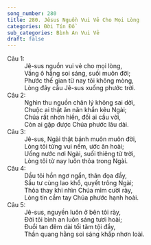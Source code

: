 ```yaml
---
song_number: 280
title: 280. Jêsus Nguồn Vui Vẻ Cho Mọi Lòng
categories: Đời Tín Đồ
sub_categories: Bình An Vui Vẻ
draft: false
---
```

<dl><dt>Câu 1:</dt><dd data-verse="1">Jê-sus nguồn vui vẻ cho mọi lòng, <br/>Vầng ô hằng soi sáng, suối muôn đời; <br/>Phước thế gian từ nay tôi không mòng, <br/>Lòng đây cầu Jê-sus xuống phước trời. </dd><dt>Câu 2:</dt><dd data-verse="2">Nghìn thu nguồn chân lý không sai dời, <br/>Chuộc ai thật ăn năn khẩn kêu Ngài; <br/>Chúa rất nhơn hiền, đối ai cầu vời, <br/>Còn ai gặp được Chúa phước lâu dài. </dd><dt>Câu 3:</dt><dd data-verse="3">Jê-sus, Ngài thật bánh muôn muôn đời, <br/>Lòng tôi từng vui nếm, ước ăn hoài; <br/>Uống nước nơi Ngài, suối thiêng từ trời, <br/>Lòng tôi từ nay luôn thỏa trong Ngài. </dd><dt>Câu 4:</dt><dd data-verse="4">Dầu tôi hồn ngơ ngẩn, thân đọa đầy, <br/>Sầu tư cùng lao khổ, quyết trông Ngài; <br/>Thỏa thay khi nhìn Chúa mỉm cười rày, <br/>Lòng tin cầm tay Chúa phước hạnh hoài. </dd><dt>Câu 5:</dt><dd data-verse="5">Jê-sus, nguyền luôn ở bên tôi rày, <br/>Đời tôi bình an luôn sáng tươi hoài; <br/>Đuổi tan đêm dài tối tăm tội đầy, <br/>Thần quang hằng soi sáng khắp nhơn loài. </dd></dl>